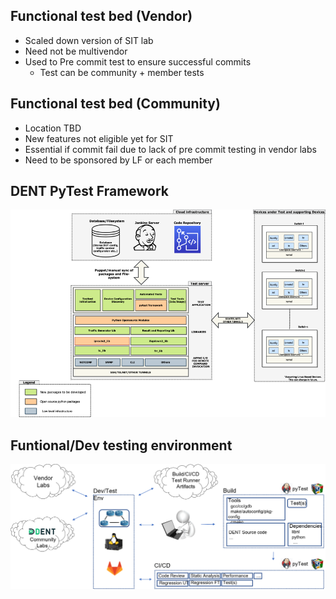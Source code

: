 ## Functional test bed (Vendor)
* Scaled down version of SIT lab
* Need not be multivendor
* Used to Pre commit test to ensure successful commits 
	* Test can be community + member tests

## Functional test bed (Community)
* Location TBD
* New features not eligible yet for SIT
* Essential if commit fail due to lack of pre commit testing in vendor labs
* Need to be sponsored by LF or each member

## DENT PyTest Framework
![Dent-pytest-fw](../img/pytest-fw.png)
## Funtional/Dev testing environment
![Fea-dev-test-env](../img/fea-dev-test-env.png)
